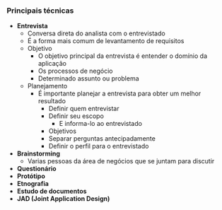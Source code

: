 
### Principais técnicas
- **Entrevista**
	- Conversa direta do analista com o entrevistado
	- É a forma mais comum de levantamento de requisitos
	- Objetivo
		- O objetivo principal da entrevista é entender o domínio da aplicação
		- Os processos de negócio
		- Determinado assunto ou problema
	- Planejamento
		- É importante planejar a entrevista para obter um melhor resultado
			- Definir quem entrevistar
			- Definir seu escopo
				- E informa-lo ao entrevistado
			- Objetivos
			- Separar perguntas antecipadamente
			- Definir o perfil para o entrevistado
- **Brainstorming**
	- Varias pessoas da área de negócios que se juntam para discutir 
- **Questionário**
- **Protótipo**
- **Etnografia**
- **Estudo de documentos**
- **JAD (Joint Application Design)**
